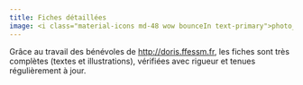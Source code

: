 ```yaml
---
title: Fiches détaillées
image: <i class="material-icons md-48 wow bounceIn text-primary">photo_library</i>
---
```

Grâce au travail des bénévoles de <a href="http://doris.ffessm.fr">http://doris.ffessm.fr</a>, 
les fiches sont très complètes (textes et illustrations), vérifiées avec rigueur et tenues régulièrement à jour.
